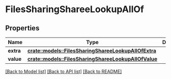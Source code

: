 # FilesSharingShareeLookupAllOf

## Properties

Name | Type | Description | Notes
------------ | ------------- | ------------- | -------------
**extra** | [**crate::models::FilesSharingShareeLookupAllOfExtra**](FilesSharingShareeLookup_allOf_extra.md) |  | 
**value** | [**crate::models::FilesSharingShareeLookupAllOfValue**](FilesSharingShareeLookup_allOf_value.md) |  | 

[[Back to Model list]](../README.md#documentation-for-models) [[Back to API list]](../README.md#documentation-for-api-endpoints) [[Back to README]](../README.md)


